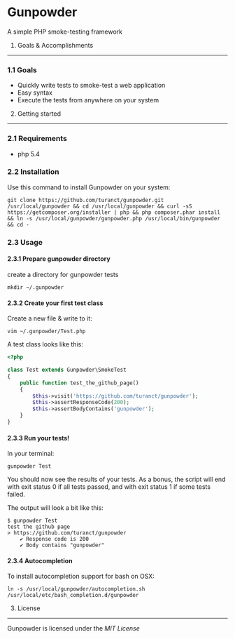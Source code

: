 Gunpowder
========================================

A simple PHP smoke-testing framework


1. Goals & Accomplishments
----------------------------------------

### 1.1 Goals

- Quickly write tests to smoke-test a web application
- Easy syntax
- Execute the tests from anywhere on your system


2. Getting started
----------------------------------------

### 2.1 Requirements

- php 5.4


### 2.2 Installation

Use this command to install Gunpowder on your system:

	git clone https://github.com/turanct/gunpowder.git /usr/local/gunpowder && cd /usr/local/gunpowder && curl -sS https://getcomposer.org/installer | php && php composer.phar install && ln -s /usr/local/gunpowder/gunpowder.php /usr/local/bin/gunpowder && cd -


### 2.3 Usage

#### 2.3.1 Prepare gunpowder directory

create a directory for gunpowder tests

	mkdir ~/.gunpowder

#### 2.3.2 Create your first test class

Create a new file & write to it:

	vim ~/.gunpowder/Test.php

A test class looks like this:

```php
<?php

class Test extends Gunpowder\SmokeTest
{
    public function test_the_github_page()
    {
        $this->visit('https://github.com/turanct/gunpowder');
        $this->assertResponseCode(200);
        $this->assertBodyContains('gunpowder');
    }
}
```

#### 2.3.3 Run your tests!

In your terminal:

	gunpowder Test

You should now see the results of your tests. As a bonus, the script will end with exit status 0 if all tests passed, and with exit status 1 if some tests failed.

The output will look a bit like this:

	$ gunpowder Test
	test the github page
	> https://github.com/turanct/gunpowder
		✔︎ Response code is 200
		✔︎ Body contains "gunpowder"

#### 2.3.4 Autocompletion

To install autocompletion support for bash on OSX:

	ln -s /usr/local/gunpowder/autocompletion.sh /usr/local/etc/bash_completion.d/gunpowder



3. License
----------------------------------------

Gunpowder is licensed under the *MIT License*
